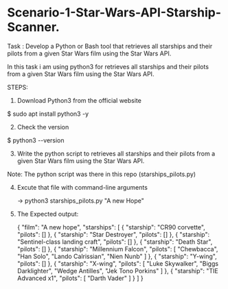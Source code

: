 # Scenario-1-Star-Wars-API-Starship-Scanner.

Task : 
Develop a Python or Bash tool that retrieves all starships and their pilots from a given
Star Wars film using the Star Wars API.

In this task i am using python3 for retrieves all starships and their pilots from a given
Star Wars film using the Star Wars API.

STEPS:

 1. Download Python3 from the official website 

$ sudo apt install python3 -y

2. Check the version 

$ python3 --version

3. Write the python script to  retrieves all starships and their pilots from a given
Star Wars film using the Star Wars API.

Note: The python script was there in this repo (starships_pilots.py)

4. Excute that file with command-line arguments

   -> python3 starships_pilots.py "A new Hope"

5. The Expected output: 

   {
    "film": "A new hope",
    "starships": [
        {
            "starship": "CR90 corvette",
            "pilots": []
        },
        {
            "starship": "Star Destroyer",
            "pilots": []
        },
        {
            "starship": "Sentinel-class landing craft",
            "pilots": []
        },
        {
            "starship": "Death Star",
            "pilots": []
        },
        {
            "starship": "Millennium Falcon",
            "pilots": [
                "Chewbacca",
                "Han Solo",
                "Lando Calrissian",
                "Nien Nunb"
            ]
        },
        {
            "starship": "Y-wing",
            "pilots": []
        },
        {
            "starship": "X-wing",
            "pilots": [
                "Luke Skywalker",
                "Biggs Darklighter",
                "Wedge Antilles",
                "Jek Tono Porkins"
            ]
        },
        {
            "starship": "TIE Advanced x1",
            "pilots": [
                "Darth Vader"
            ]
        }
    ]
}


   
